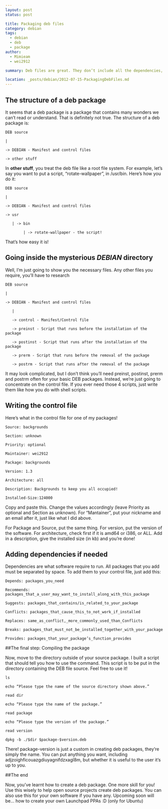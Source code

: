 ```yaml
---
layout: post
status: post

title: Packaging deb files
category: debian
tags: 
  - debian
  - deb
  - package
author: 
  - Mimieam
  - wei2912

summary: Deb files are great. They don’t include all the dependencies, they download from repositories. This makes them rather appealing as lightweight. Another strong point is the ease which anyone can install them with. That’s not all though – deb files are incredibly simple to package. With just a bit of work, you can package one in a matter of minutes!

location: _posts/debian/2012-07-15-PackagingDebFiles.md
---
```

<!--more-->

## The structure of a deb package

It seems that a deb package is a package that contains many wonders we can’t read or understand. That is definitely not true. The structure of a deb package is:

    DEB source

    |

    -> DEBIAN - Manifest and control files

    -> other stuff

In __other stuff__, you treat the deb file like a root file system. For example, let’s say you want to put a script, “rotate-wallpaper”, in /usr/bin. Here’s how you do it:

    DEB source

    |

    -> DEBIAN - Manifest and control files

    -> usr

       | -> bin

            | -> rotate-wallpaper - the script!

That’s how easy it is!

## Going inside the mysterious _DEBIAN_ directory

Well, I’m just going to show you the necessary files. Any other files you require, you’ll have to research

    DEB source

    |

    -> DEBIAN - Manifest and control files 

       |

       -> control - Manifest/Control file

       -> preinst - Script that runs before the installation of the package

       -> postinst - Script that runs after the installation of the package

       -> prerm - Script that runs before the removal of the package

       -> postrm - Script that runs after the removal of the package

It may look complicated, but I don’t think you’ll need preinst, postinst, prerm and postrm often for your basic DEB packages. Instead, we’re just going to concentrate on the control file. If you ever need those 4 scripts, just write them like how you do with shell scripts.

## Writing the control file

Here’s what in the control file for one of my packages!

    Source: backgrounds

    Section: unknown

    Priority: optional

    Maintainer: wei2912

    Package: backgrounds

    Version: 1.3

    Architecture: all

    Description: Backgrounds to keep you all occupied!

    Installed-Size:124000

Copy and paste this. Change the values accordingly (leave Priority as optional and Section as unknown). For “Mantainer”, put your nickname and an email after it, just like what I did above.

For Package and Source, put the same thing. For version, put the version of the software. For architecture, check first if it is amd64 or i386, or ALL. Add in a description, give the installed size (in kb) and you’re done!

## Adding dependencies if needed

Dependencies are what software require to run. All packages that you add must be separated by space. To add them to your control file, just add this:

    Depends: packages_you_need

    Recommends: packages_that_a_user_may_want_to_install_along_with_this_package

    Suggests: packages_that_contains/is_related_to_your_package

    Conflicts: packages_that_cause_this_to_not_work_if_installed

    Replaces: same_as_conflict,_more_commonly_used_than_Conflicts

    Breaks: packages_that_must_not_be_installed_together_with_your_package

    Provides: packages_that_your_package’s_function_provides

##The final step: Compiling the package

Now, move to the directory outside of your source package. I built a script that should tell you how to use the command. This script is to be put in the directory containing the DEB file source. Feel free to use it!

    ls

    echo “Please type the name of the source directory shown above.”

    read dir

    echo “Please type the name of the package.”

    read package

    echo “Please type the version of the package.”

    read version 
    
    dpkg -b ./$dir $package-$version.deb

There! package-version is just a custom in creating deb packages, they’re simply the name. You can put anything you want, including adjzoighficouazgdiuyagnifdzxagl8m, but whether it is useful to the user it’s up to you.

##The end

Now, you’ve learnt how to create a deb package. One more skill for you! Use this wisely to help open source projects create deb packages. You can also use this for your own software if you have any. Upcoming soon will be... how to create your own Launchpad PPAs :D (only for Ubuntu)

